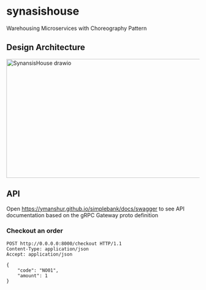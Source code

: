 # synasishouse

Warehousing Microservices with Choreography Pattern

## Design Architecture

<img width="681" height="311" alt="SynansisHouse drawio" src="https://github.com/user-attachments/assets/ac4db1c7-4430-4267-a105-72177609581e" />

## API

Open <https://ymanshur.github.io/simplebank/docs/swagger> to see API documentation based on the gRPC Gateway proto definition

### Checkout an order

```http
POST http://0.0.0.0:8000/checkout HTTP/1.1
Content-Type: application/json
Accept: application/json

{
    "code": "NO01",
    "amount": 1
}
```
